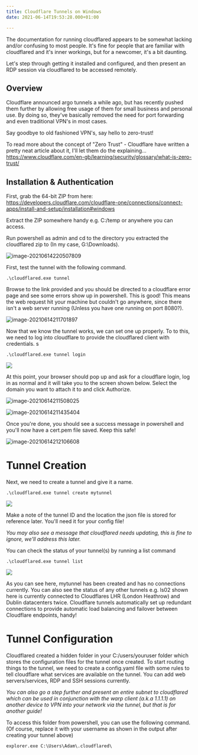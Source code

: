 ```yaml
---
title: Cloudflare Tunnels on Windows
date: 2021-06-14T19:53:28.000+01:00

---
```

The documentation for running cloudflared appears to be somewhat lacking and/or confusing to most people. It's fine for people that are familiar with cloudflared and it's inner workings, but for a newcomer, it's a bit daunting.

Let's step through getting it installed and configured, and then present an RDP session via cloudflared to be accessed remotely.

## Overview

Cloudflare announced argo tunnels a while ago, but has recently pushed them further by allowing free usage of them for small business and personal use. By doing so, they've basically removed the need for port forwarding and even traditional VPN's in most cases.

Say goodbye to old fashioned VPN's, say hello to zero-trust!

To read more about the concept of "Zero Trust" - Cloudflare have written a pretty neat article about it, I'll let them do the explaining... https://www.cloudflare.com/en-gb/learning/security/glossary/what-is-zero-trust/

## Installation & Authentication

First, grab the 64-bit ZIP from here: https://developers.cloudflare.com/cloudflare-one/connections/connect-apps/install-and-setup/installation#windows

Extract the ZIP somewhere handy e.g. C:/temp or anywhere you can access.

Run powershell as admin and cd to the directory you extracted the cloudflared zip to (In my case, G:\\Downloads).

![image-20210614220507809](/images/posts/image-20210614220507809.png)

First, test the tunnel with the following command.

    .\cloudflared.exe tunnel

Browse to the link provided and you should be directed to a cloudflare error page and see some errors show up in powershell. This is good! This means the web request hit your machine but couldn't go anywhere, since there isn't a web server running (Unless you have one running on port 8080?).

![image-20210614211701897](/images/posts/image-20210614211701897-1623702173167.png)

Now that we know the tunnel works, we can set one up properly. To to this, we need to log into cloudflare to provide the cloudflared client with credentials. s

    .\cloudflared.exe tunnel login

![](/images/posts/image-20210614212014970-1623702201730.png)

At this point, your browser should pop up and ask for a cloudflare login, log in as normal and it will take you to the screen shown below. Select the domain you want to attach it to and click Authorize.

![image-20210614211508025](/images/posts/image-20210614211508025-1623702203952.png)

![image-20210614211435404](/images/posts/image-20210614211435404-1623702205210.png)

Once you're done, you should see a success message in powershell and you'll now have a cert.pem file saved. Keep this safe!

![image-20210614212106608](/images/posts/image-20210614212106608-1623702207236.png)

# Tunnel Creation

Next, we need to create a tunnel and give it a name.

    .\cloudflared.exe tunnel create mytunnel

![](/uploads/screenshot-2021-06-15-213013.png)

Make a note of the tunnel ID and the location the json file is stored for reference later. You'll need it for your config file! 

_You may also see a message that cloudflared needs updating, this is fine to ignore, we'll address this later._

You can check the status of your tunnel(s) by running a list command

    .\cloudflared.exe tunnel list

![](/uploads/screenshot-2021-06-15-213206.png)

As you can see here, mytunnel has been created and has no connections currently. You can also see the status of any other tunnels e.g. ls02 shown here is currently connected to Cloudflares LHR (London Heathrow) and Dublin datacenters twice. Cloudflare tunnels automatically set up redundant connections to provide automatic load balancing and failover between Cloudflare endpoints, handy!

# Tunnel Configuration

Cloudflared created a hidden folder in your C:/users/youruser folder which stores the configuration files for the tunnel once created. To start routing things to the tunnel, we need to create a config.yaml file with some rules to tell cloudflare what services are available on the tunnel. You can add web servers/services, RDP and SSH sessions currently. 

_You can also go a step further and present an entire subnet to cloudflared which can be used in conjunction with the warp client (a.k.a 1.1.1.1) on another device to VPN into your network via the tunnel, but that is for another guide!_

To access this folder from powershell, you can use the following command. (Of course, replace it with your username as shown in the output after creating your tunnel above)

    explorer.exe C:\Users\Adam\.cloudflared\